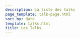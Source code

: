 ```yaml
---
description: La liste des talks
page_template: talk-page.html
sort_by: date
template: talks.html
title: Les Talks
---
```

